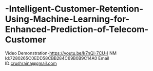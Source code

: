 # -Intelligent-Customer-Retention-Using-Machine-Learning-for-Enhanced-Prediction-of-Telecom-Customer
Video Demonstration-https://youtu.be/k7nQI-7CU-I
NM Id:7280265C0EDD58CBB284C69B0B9C14A0
Email ID:crushraina@gmail.com
